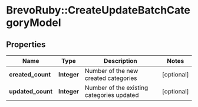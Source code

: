 # BrevoRuby::CreateUpdateBatchCategoryModel

## Properties
Name | Type | Description | Notes
------------ | ------------- | ------------- | -------------
**created_count** | **Integer** | Number of the new created categories | [optional] 
**updated_count** | **Integer** | Number of the existing categories updated | [optional] 


